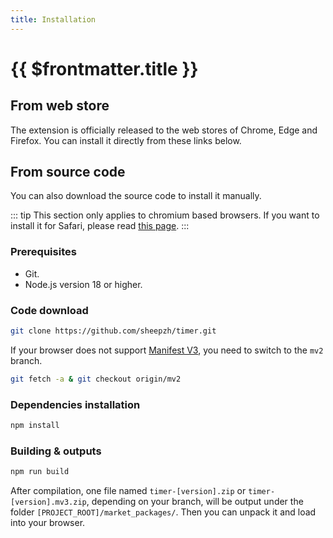 ```yaml
---
title: Installation
---
```


# {{ $frontmatter.title }}

## From web store

The extension is officially released to the web stores of Chrome, Edge and Firefox. You can install it directly from these links below.

<InstallGrid />

## From source code

You can also download the source code to install it manually.

::: tip
This section only applies to chromium based browsers. If you want to install it for Safari, please read [this page](https://github.com/sheepzh/timer/blob/main/doc/safari-install.md).
:::

### Prerequisites

-   Git.
-   Node.js version 18 or higher.

### Code download

```sh
git clone https://github.com/sheepzh/timer.git
```

If your browser does not support [Manifest V3](https://developer.chrome.com/docs/extensions/develop/migrate/what-is-mv3), you need to switch to the `mv2` branch.

```sh [switch branch for mv2]
git fetch -a & git checkout origin/mv2
```

### Dependencies installation

```sh
npm install
```

### Building & outputs

```sh
npm run build
```

After compilation, one file named `timer-[version].zip` or `timer-[version].mv3.zip`, depending on your branch, will be output under the folder `[PROJECT_ROOT]/market_packages/`. Then you can unpack it and load into your browser.
